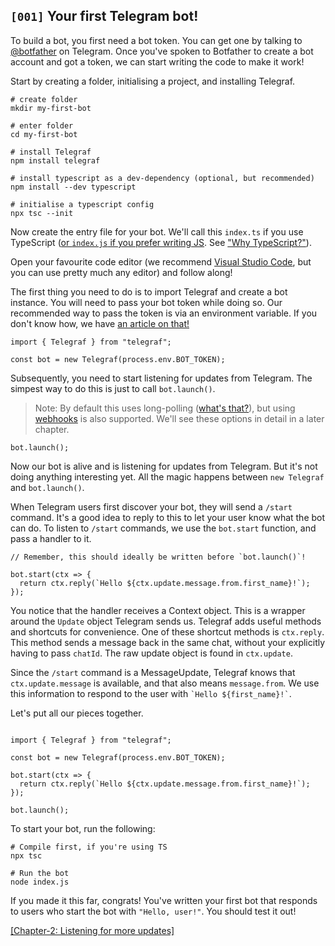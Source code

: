 ## `[001]` Your first Telegram bot!

To build a bot, you first need a bot token. You can get one by talking to [@botfather](https://t.me/botfather) on Telegram. Once you've spoken to Botfather to create a bot account and got a token, we can start writing the code to make it work!

<!-- TODO@mkr// New achievement: Acquired Token! -->

Start by creating a folder, initialising a project, and installing Telegraf.

```shell
# create folder
mkdir my-first-bot

# enter folder
cd my-first-bot

# install Telegraf
npm install telegraf

# install typescript as a dev-dependency (optional, but recommended)
npm install --dev typescript

# initialise a typescript config
npx tsc --init
```

Now create the entry file for your bot. We'll call this `index.ts` if you use TypeScript (<u>or `index.js` if you prefer writing JS</u>. See ["Why TypeScript?"](TODO@mkr//write-article)).

Open your favourite code editor (we recommend [Visual Studio Code](https://code.visualstudio.com), but you can use pretty much any editor) and follow along!

The first thing you need to do is to import Telegraf and create a bot instance. You will need to pass your bot token while doing so. Our recommended way to pass the token is via an environment variable. If you don't know how, we have [an article on that!](TODO@mkr//write-article)

```TS (Node)
import { Telegraf } from "telegraf";

const bot = new Telegraf(process.env.BOT_TOKEN);
```

Subsequently, you need to start listening for updates from Telegram. The simpest way to do this is just to call `bot.launch()`.

> Note: By default this uses long-polling ([what's that?](TODO@mkr//write-article)), but using [webhooks](TODO@mkr//write-article) is also supported. We'll see these options in detail in a later chapter.

```TS (Node)
bot.launch();
```

Now our bot is alive and is listening for updates from Telegram. But it's not doing anything interesting yet. All the magic happens between `new Telegraf` and `bot.launch()`.

When Telegram users first discover your bot, they will send a `/start` command. It's a good idea to reply to this to let your user know what the bot can do. To listen to `/start` commands, we use the `bot.start` function, and pass a handler to it.

```TS (Node)
// Remember, this should ideally be written before `bot.launch()`!

bot.start(ctx => {
  return ctx.reply(`Hello ${ctx.update.message.from.first_name}!`);
});
```

You notice that the handler receives a Context object. This is a wrapper around the `Update` object Telegram sends us. Telegraf adds useful methods and shortcuts for convenience. One of these shortcut methods is `ctx.reply`. This method sends a message back in the same chat, without your explicitly having to pass `chatId`. The raw update object is found in `ctx.update`.

Since the `/start` command is a MessageUpdate, Telegraf knows that `ctx.update.message` is available, and that also means `message.from`. We use this information to respond to the user with <code>\`Hello ${first_name}!\`</code>.

Let's put all our pieces together.

```TS (Node)

import { Telegraf } from "telegraf";

const bot = new Telegraf(process.env.BOT_TOKEN);

bot.start(ctx => {
  return ctx.reply(`Hello ${ctx.update.message.from.first_name}!`);
});

bot.launch();
```

To start your bot, run the following:

```shell
# Compile first, if you're using TS
npx tsc

# Run the bot
node index.js
```

If you made it this far, congrats! You've written your first bot that responds to users who start the bot with `"Hello, user!"`. You should test it out!

<!-- TODO@mkr// New achievement: Responded to your first message! -->

[[Chapter-2: Listening for more updates]](./002-listen-and-respond.md)
